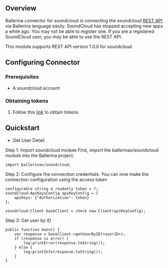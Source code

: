 ## Overview
Ballerina connector for soundcloud is connecting the soundcloud [REST API](https://developers.soundcloud.com/docs/api/explorer/open-api) via Ballerina language easily.  SoundCloud has stopped accepting new apps a while ago. You may not be able to register one. If you are a registered SoundCloud user, you may be able to use the REST API.

This module supports REST API version 1.0.0 for soundcloud.
 
## Configuring Connector

### Prerequisites
- A soundcloud account

### Obtaining tokens

1. Follow this [link](https://developers.soundcloud.com/docs/api/guide) to obtain tokens

 
## Quickstart

* Get User Detail

Step 1: Import soundcloud module
First, import the ballerinax/soundcloud module into the Ballerina project.
```ballerina
import ballerinax/soundcloud;
```
Step 2: Configure the connection credentials.
You can now make the connection configuration using the access token
```ballerina
configurable string & readonly token = ?;
soundcloud:ApiKeysConfig apiKeyConfig = {
    apiKeys: {"Authorization": token}
};

soundcloud:Client baseClient = check new Client(apiKeyConfig);
```
Step 3: Get user by ID

```ballerina
public function main() {
    var response = baseClient->getUserByID(<userID>);
    if (response is error) {
        log:printError(response.toString());
    } else { 
        log:printInfo(response.toString());
    }
}
``` 